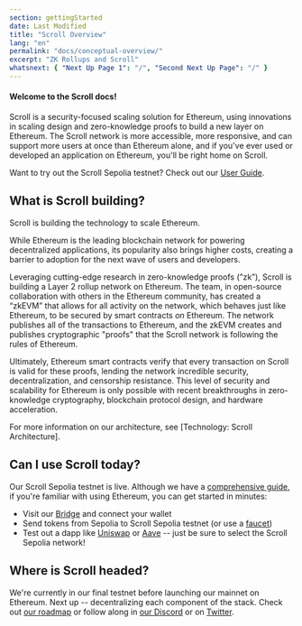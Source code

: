 ```yaml
---
section: gettingStarted
date: Last Modified
title: "Scroll Overview"
lang: "en"
permalink: "docs/conceptual-overview/"
excerpt: "ZK Rollups and Scroll"
whatsnext: { "Next Up Page 1": "/", "Second Next Up Page": "/" }
---
```


#### Welcome to the Scroll docs!

Scroll is a security-focused scaling solution for Ethereum, using innovations in scaling design and zero-knowledge proofs to build a new layer on Ethereum. The Scroll network is more accessible, more responsive, and can support more users at once than Ethereum alone, and if you've ever used or developed an application on Ethereum, you'll be right home on Scroll.

Want to try out the Scroll Sepolia testnet? Check out our [User Guide](/user-guide/).

## What is Scroll building?

Scroll is building the technology to scale Ethereum.

While Ethereum is the leading blockchain network for powering decentralized applications, its popularity also brings higher costs, creating a barrier to adoption for the next wave of users and developers.

Leveraging cutting-edge research in zero-knowledge proofs (”zk”), Scroll is building a Layer 2 rollup network on Ethereum. The team, in open-source collaboration with others in the Ethereum community, has created a “zkEVM” that allows for all activity on the network, which behaves just like Ethereum, to be secured by smart contracts _on_ Ethereum. The network publishes all of the transactions to Ethereum, and the zkEVM creates and publishes cryptographic "proofs" that the Scroll network is following the rules of Ethereum.

Ultimately, Ethereum smart contracts verify that every transaction on Scroll is valid for these proofs, lending the network incredible security, decentralization, and censorship resistance. This level of security and scalability for Ethereum is only possible with recent breakthroughs in zero-knowledge cryptography, blockchain protocol design, and hardware acceleration.

For more information on our architecture, see [Technology: Scroll Architecture].

## Can I use Scroll today?

Our Scroll Sepolia testnet is live. Although we have a [comprehensive guide](/user-guide/), if you're familiar with using Ethereum, you can get started in minutes:

- Visit our [Bridge](https://scroll.io/bridge) and connect your wallet
- Send tokens from Sepolia to Scroll Sepolia testnet (or use a [faucet](/user-guide/faucet))
- Test out a dapp like [Uniswap](http://uniswap-v3.scroll.io/) or [Aave](https://app.aave.com/) -- just be sure to select the Scroll Sepolia network!

## Where is Scroll headed?

We're currently in our final testnet before launching our mainnet on Ethereum. Next up -- decentralizing each component of the stack. Check out [our roadmap](https://scroll.io) or follow along in [our Discord](https://discord.gg/scroll) or on [Twitter](https://twitter.com/scroll_zkp).
